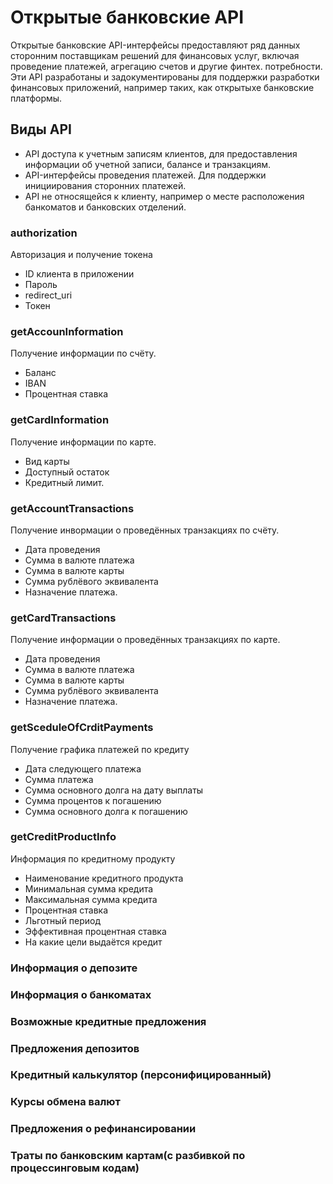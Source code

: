
# Открытые банковские API

Открытые банковские API-интерфейсы предоставляют ряд данных сторонним поставщикам решений для финансовых услуг, включая проведение платежей, агрегацию счетов и другие финтех. потребности. Эти API разработаны и задокументированы для поддержки разработки финансовых приложений, например таких, как открытыхе банковские платформы.

## Виды API
 - API доступа к учетным записям клиентов, для предоставления информации об учетной записи, балансе и транзакциям.
- API-интерфейсы проведения платежей. Для поддержки инициирования сторонних платежей.
- API  не относящейся к клиенту, например о месте расположения банкоматов и банковских отделений.

###  authorization
Авторизация и получение токена
- ID клиента в приложении
- Пароль
-  redirect_uri 
- Токен


### getAccounInformation
Получение информации по счёту. 
- Баланс
- IBAN
- Процентная ставка
### getCardInformation
Получение информации по карте.
- Вид карты
- Доступный остаток
- Кредитный лимит.
### getAccountTransactions
Получение инвормации о проведённых транзакциях по счёту.
- Дата проведения
- Сумма в валюте платежа
- Сумма в валюте карты
- Сумма рублёвого эквивалента
- Назначение платежа.
### getCardTransactions
Получение информации о проведённых транзакциях по карте.
- Дата проведения
- Сумма в валюте платежа
- Сумма в валюте карты
- Сумма рублёвого эквивалента
- Назначение платежа.
### getSceduleOfCrditPayments
Получение графика платежей по кредиту
- Дата следующего платежа
- Сумма платежа
- Сумма основного долга на дату выплаты
- Сумма процентов к погашению
- Сумма основного долга к погашению
### getCreditProductInfo
Информация по кредитному продукту
- Наименование кредитного продукта
- Минимальная сумма кредита
- Максимальная сумма кредита
- Процентная ставка
- Льготный период
- Эффективная процентная ставка
- На какие цели выдаётся кредит
### Информация о депозите
### Информация о банкоматах
### Возможные кредитные предложения
### Предложения депозитов
### Кредитный калькулятор (персонифицированный)
### Курсы обмена валют
### Предложения о рефинансировании
### Траты по банковским картам(с разбивкой по процессинговым кодам)
